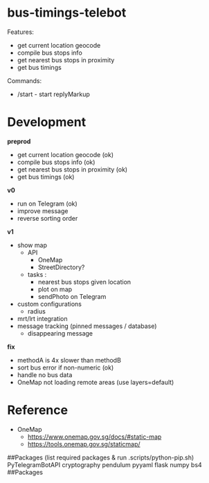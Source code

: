# bus-timings-telebot

Features:

- get current location geocode
- compile bus stops info
- get nearest bus stops in proximity
- get bus timings

Commands:

- /start - start replyMarkup

# Development

**preprod**

- get current location geocode (ok)
- compile bus stops info (ok)
- get nearest bus stops in proximity (ok)
- get bus timings (ok)

**v0**

- run on Telegram (ok)
- improve message
- reverse sorting order

**v1**

- show map
  - API
    - OneMap
    - StreetDirectory?
  - tasks :
    - nearest bus stops given location
    - plot on map
    - sendPhoto on Telegram
- custom configurations
  - radius
- mrt/lrt integration
- message tracking (pinned messages / database)
  - disappearing message

**fix**

- methodA is 4x slower than methodB
- sort bus error if non-numeric (ok)
- handle no bus data
- OneMap not loading remote areas (use layers=default)

# Reference

- OneMap
  - https://www.onemap.gov.sg/docs/#static-map
  - https://tools.onemap.gov.sg/staticmap/

##Packages (list required packages & run .scripts/python-pip.sh)
PyTelegramBotAPI
cryptography
pendulum
pyyaml
flask
numpy
bs4
##Packages
